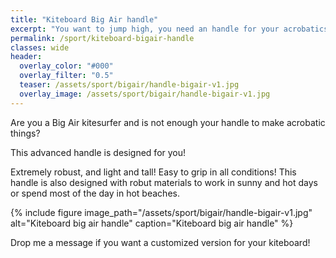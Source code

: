 ```yaml
---
title: "Kiteboard Big Air handle"
excerpt: "You want to jump high, you need an handle for your acrobatics jump, light, bigger and strong!"
permalink: /sport/kiteboard-bigair-handle
classes: wide
header:
  overlay_color: "#000"
  overlay_filter: "0.5"
  teaser: /assets/sport/bigair/handle-bigair-v1.jpg
  overlay_image: /assets/sport/bigair/handle-bigair-v1.jpg
---
```


Are you a Big Air kitesurfer and is not enough your handle to make acrobatic things?

This advanced handle is designed for you!

Extremely robust, and light and tall! Easy to grip in all conditions! This handle is also designed with robut materials to work in sunny and hot days or spend most of the day in hot beaches.

{% include figure image_path="/assets/sport/bigair/handle-bigair-v1.jpg" alt="Kiteboard big air handle" caption="Kiteboard big air handle" %}

Drop me a message if you want a customized version for your kiteboard!
